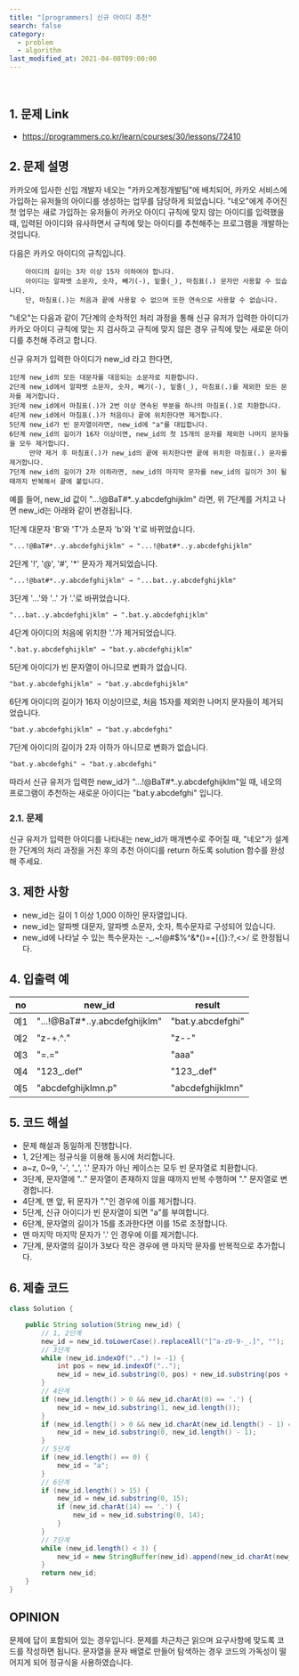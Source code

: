 ```yaml
---
title: "[programmers] 신규 아이디 추천"
search: false
category:
  - problem
  - algorithm
last_modified_at: 2021-04-08T09:00:00
---
```


<br>

## 1. 문제 Link
- <https://programmers.co.kr/learn/courses/30/lessons/72410>

## 2. 문제 설명
카카오에 입사한 신입 개발자 네오는 "카카오계정개발팀"에 배치되어, 카카오 서비스에 가입하는 유저들의 아이디를 생성하는 업무를 담당하게 되었습니다. 
"네오"에게 주어진 첫 업무는 새로 가입하는 유저들이 카카오 아이디 규칙에 맞지 않는 아이디를 입력했을 때, 
입력된 아이디와 유사하면서 규칙에 맞는 아이디를 추천해주는 프로그램을 개발하는 것입니다.

다음은 카카오 아이디의 규칙입니다.
```
    아이디의 길이는 3자 이상 15자 이하여야 합니다.
    아이디는 알파벳 소문자, 숫자, 빼기(-), 밑줄(_), 마침표(.) 문자만 사용할 수 있습니다.
    단, 마침표(.)는 처음과 끝에 사용할 수 없으며 또한 연속으로 사용할 수 없습니다.
```

"네오"는 다음과 같이 7단계의 순차적인 처리 과정을 통해 신규 유저가 입력한 아이디가 
카카오 아이디 규칙에 맞는 지 검사하고 규칙에 맞지 않은 경우 규칙에 맞는 새로운 아이디를 추천해 주려고 합니다.

신규 유저가 입력한 아이디가 new_id 라고 한다면,
```
1단계 new_id의 모든 대문자를 대응되는 소문자로 치환합니다.
2단계 new_id에서 알파벳 소문자, 숫자, 빼기(-), 밑줄(_), 마침표(.)를 제외한 모든 문자를 제거합니다.
3단계 new_id에서 마침표(.)가 2번 이상 연속된 부분을 하나의 마침표(.)로 치환합니다.
4단계 new_id에서 마침표(.)가 처음이나 끝에 위치한다면 제거합니다.
5단계 new_id가 빈 문자열이라면, new_id에 "a"를 대입합니다.
6단계 new_id의 길이가 16자 이상이면, new_id의 첫 15개의 문자를 제외한 나머지 문자들을 모두 제거합니다.
     만약 제거 후 마침표(.)가 new_id의 끝에 위치한다면 끝에 위치한 마침표(.) 문자를 제거합니다.
7단계 new_id의 길이가 2자 이하라면, new_id의 마지막 문자를 new_id의 길이가 3이 될 때까지 반복해서 끝에 붙입니다.
```

예를 들어, new_id 값이 "...!@BaT#*..y.abcdefghijklm" 라면, 위 7단계를 거치고 나면 new_id는 아래와 같이 변경됩니다.

1단계 대문자 'B'와 'T'가 소문자 'b'와 't'로 바뀌었습니다.
```
"...!@BaT#*..y.abcdefghijklm" → "...!@bat#*..y.abcdefghijklm"
```

2단계 '!', '@', '#', '*' 문자가 제거되었습니다.
```
"...!@bat#*..y.abcdefghijklm" → "...bat..y.abcdefghijklm"
```

3단계 '...'와 '..' 가 '.'로 바뀌었습니다.
```
"...bat..y.abcdefghijklm" → ".bat.y.abcdefghijklm"
```

4단계 아이디의 처음에 위치한 '.'가 제거되었습니다.
```
".bat.y.abcdefghijklm" → "bat.y.abcdefghijklm"
```

5단계 아이디가 빈 문자열이 아니므로 변화가 없습니다.
```
"bat.y.abcdefghijklm" → "bat.y.abcdefghijklm"
```

6단계 아이디의 길이가 16자 이상이므로, 처음 15자를 제외한 나머지 문자들이 제거되었습니다.
```
"bat.y.abcdefghijklm" → "bat.y.abcdefghi"
```

7단계 아이디의 길이가 2자 이하가 아니므로 변화가 없습니다.
```
"bat.y.abcdefghi" → "bat.y.abcdefghi"
```

따라서 신규 유저가 입력한 new_id가 "...!@BaT#*..y.abcdefghijklm"일 때, 
네오의 프로그램이 추천하는 새로운 아이디는 "bat.y.abcdefghi" 입니다.

### 2.1. 문제
신규 유저가 입력한 아이디를 나타내는 new_id가 매개변수로 주어질 때, 
"네오"가 설계한 7단계의 처리 과정을 거친 후의 추천 아이디를 return 하도록 solution 함수를 완성해 주세요.

## 3. 제한 사항
- new_id는 길이 1 이상 1,000 이하인 문자열입니다.
- new_id는 알파벳 대문자, 알파벳 소문자, 숫자, 특수문자로 구성되어 있습니다.
- new_id에 나타날 수 있는 특수문자는 -_.~!@#$%^&*()=+[{]}:?,<>/ 로 한정됩니다.

## 4. 입출력 예

| no | new_id | result |
|---|---|---|
| 예1 | "...!@BaT#*..y.abcdefghijklm" | "bat.y.abcdefghi" |
| 예2 | "z-+.^." | "z--" |
| 예3 | "=.=" | "aaa" |
| 예4 | "123_.def" | "123_.def" |
| 예5 | "abcdefghijklmn.p" | "abcdefghijklmn" |

## 5. 코드 해설
- 문제 해설과 동일하게 진행합니다.
- 1, 2단계는 정규식을 이용해 동시에 처리합니다. 
- a~z, 0~9, '-', '_', '.' 문자가 아닌 케이스는 모두 빈 문자열로 치환합니다.
- 3단계, 문자열에 ".." 문자열이 존재하지 않을 때까지 반복 수행하며 "." 문자열로 변경합니다.
- 4단계, 맨 앞, 뒤 문자가 "."인 경우에 이를 제거합니다.
- 5단계, 신규 아이디가 빈 문자열이 되면 "a"를 부여합니다.
- 6단계, 문자열의 길이가 15를 초과한다면 이를 15로 조정합니다.
- 맨 마지막 마지막 문자가 '.' 인 경우에 이를 제거합니다.
- 7단계, 문자열의 길이가 3보다 작은 경우에 맨 마지막 문자를 반복적으로 추가합니다.

## 6. 제출 코드

```java
class Solution {

    public String solution(String new_id) {
        // 1, 2단계
        new_id = new_id.toLowerCase().replaceAll("[^a-z0-9-_.]", "");
        // 3단계
        while (new_id.indexOf("..") != -1) {
            int pos = new_id.indexOf("..");
            new_id = new_id.substring(0, pos) + new_id.substring(pos + 1, new_id.length());
        }
        // 4단계
        if (new_id.length() > 0 && new_id.charAt(0) == '.') {
            new_id = new_id.substring(1, new_id.length());
        }
        if (new_id.length() > 0 && new_id.charAt(new_id.length() - 1) == '.') {
            new_id = new_id.substring(0, new_id.length() - 1);
        }
        // 5단계
        if (new_id.length() == 0) {
            new_id = "a";
        }
        // 6단계
        if (new_id.length() > 15) {
            new_id = new_id.substring(0, 15);
            if (new_id.charAt(14) == '.') {
                new_id = new_id.substring(0, 14);
            }
        }
        // 7단계
        while (new_id.length() < 3) {
            new_id = new StringBuffer(new_id).append(new_id.charAt(new_id.length() - 1)).toString();
        }
        return new_id;
    }
}
```

## OPINION
문제에 답이 포함되어 있는 경우입니다. 
문제를 차근차근 읽으며 요구사항에 맞도록 코드를 작성하면 됩니다. 
문자열을 문자 배열로 만들어 탐색하는 경우 코드의 가독성이 떨어지게 되어 정규식을 사용하였습니다. 